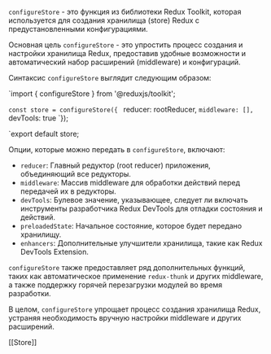 `configureStore` - это функция из библиотеки Redux Toolkit, которая используется для создания хранилища (store) Redux с предустановленными конфигурациями.

Основная цель `configureStore` - это упростить процесс создания и настройки хранилища Redux, предоставив удобные возможности и автоматический набор расширений (middleware) и конфигураций.

Синтаксис `configureStore` выглядит следующим образом:

`import { configureStore } from '@reduxjs/toolkit';

`const store = configureStore({
 ` reducer: rootReducer,
  `middleware: [],
  `devTools: true
`});

`export default store;

Опции, которые можно передать в `configureStore`, включают:

-   `reducer`: Главный редуктор (root reducer) приложения, объединяющий все редукторы.
-   `middleware`: Массив middleware для обработки действий перед передачей их в редукторы.
-   `devTools`: Булевое значение, указывающее, следует ли включать инструменты разработчика Redux DevTools для отладки состояния и действий.
-   `preloadedState`: Начальное состояние, которое будет передано хранилищу.
-   `enhancers`: Дополнительные улучшители хранилища, такие как Redux DevTools Extension.

`configureStore` также предоставляет ряд дополнительных функций, таких как автоматическое применение `redux-thunk` и других middleware, а также поддержку горячей перезагрузки модулей во время разработки.

В целом, `configureStore` упрощает процесс создания хранилища Redux, устраняя необходимость вручную настройки middleware и других расширений.

[[Store]]